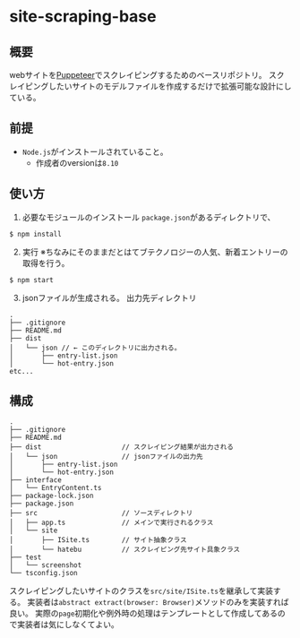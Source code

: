 # site-scraping-base

## 概要
webサイトを[Puppeteer](https://pptr.dev/)でスクレイピングするためのベースリポジトリ。
スクレイピングしたいサイトのモデルファイルを作成するだけで拡張可能な設計にしている。

## 前提
- `Node.js`がインストールされていること。
    - 作成者のversionは`8.10`

## 使い方
1. 必要なモジュールのインストール
`package.json`があるディレクトリで、
```
$ npm install
```

2. 実行
※ちなみにそのままだとはてブテクノロジーの人気、新着エントリーの取得を行う。
```
$ npm start
```

3. jsonファイルが生成される。
出力先ディレクトリ
```
.
├── .gitignore
├── README.md
├── dist
│   └── json // ← このディレクトリに出力される。
│       ├── entry-list.json
│       └── hot-entry.json
etc...
```

## 構成
```
.
├── .gitignore              
├── README.md               
├── dist                    // スクレイピング結果が出力される
│   └── json                // jsonファイルの出力先
│       ├── entry-list.json 
│       └── hot-entry.json  
├── interface               
│   └── EntryContent.ts     
├── package-lock.json       
├── package.json            
├── src                     // ソースディレクトリ
│   ├── app.ts              // メインで実行されるクラス
│   └── site                
│       ├── ISite.ts        // サイト抽象クラス
│       └── hatebu          // スクレイピング先サイト具象クラス
├── test
│   └── screenshot
└── tsconfig.json
```

スクレイピングしたいサイトのクラスを`src/site/ISite.ts`を継承して実装する。
実装者は`abstract extract(browser: Browser)`メソッドのみを実装すれば良い。
実際の`page`初期化や例外時の処理はテンプレートとして作成してあるので実装者は気にしなくてよい。